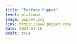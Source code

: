 ```yaml
---
title: "Perfoce Puppet"
level: platinum
image: puppet.png
link: https://www.puppet.com/
date: 2024-01-16
draft: true
---
```




